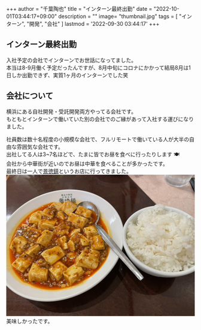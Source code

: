 +++
author = "千葉陶也"
title = "インターン最終出勤"
date = "2022-10-01T03:44:17+09:00"
description = ""
image= "thumbnail.jpg"
tags = [
    "インターン", "開発", "会社"
]
lastmod = '2022-09-30 03:44:17'
+++

## インターン最終出勤
入社予定の会社でインターンでお世話になってました。  
本当は8-9月働く予定だったんですが、8月中旬にコロナにかかって結局8月は1日しか出勤できず、実質1ヶ月のインターンでした笑

## 会社について
横浜にある自社開発・受託開発両方やってる会社です。  
もともとインターンで働いていた別の会社でのご縁があって入社する運びになりました。  

社員数は数十名程度の小規模な会社で、フルリモートで働いている人が大半の自由な雰囲気な会社です。  
出社してる人は3~7名ほどで、たまに皆でお昼を食べに行ったりします 🍽  
会社から中華街が近いのでお昼は中華を食べることが多かったです。  
最終日は一人で[景徳鎮](https://tabelog.com/kanagawa/A1401/A140105/14000499/)というお店に行ってきました。  
![景徳鎮の麻婆豆腐](thumbnail.jpg)
美味しかったです。
